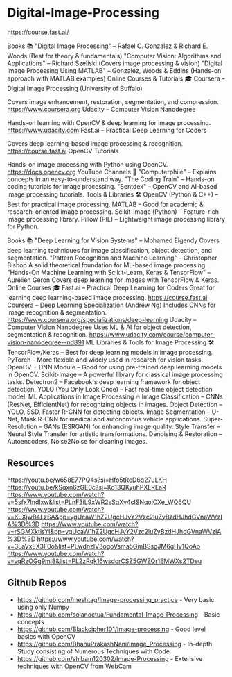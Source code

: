 # Digital-Image-Processing

https://course.fast.ai/

Books 📚
"Digital Image Processing" – Rafael C. Gonzalez & Richard E. Woods (Best for theory & fundamentals)
"Computer Vision: Algorithms and Applications" – Richard Szeliski (Covers image processing & vision)
"Digital Image Processing Using MATLAB" – Gonzalez, Woods & Eddins (Hands-on approach with MATLAB examples)
Online Courses & Tutorials 🎓
Coursera – Digital Image Processing (University of Buffalo)

Covers image enhancement, restoration, segmentation, and compression.
https://www.coursera.org
Udacity – Computer Vision Nanodegree

Hands-on learning with OpenCV & deep learning for image processing.
https://www.udacity.com
Fast.ai – Practical Deep Learning for Coders

Covers deep learning-based image processing & recognition.
https://course.fast.ai
OpenCV Tutorials

Hands-on image processing with Python using OpenCV.
https://docs.opencv.org
YouTube Channels 🎥
"Computerphile" – Explains concepts in an easy-to-understand way.
"The Coding Train" – Hands-on coding tutorials for image processing.
"Sentdex" – OpenCV and AI-based image processing tutorials.
Tools & Libraries 🛠
OpenCV (Python & C++) – Best for practical image processing.
MATLAB – Good for academic & research-oriented image processing.
Scikit-Image (Python) – Feature-rich image processing library.
Pillow (PIL) – Lightweight image processing library for Python.


Books 📚
"Deep Learning for Vision Systems" – Mohamed Elgendy
Covers deep learning techniques for image classification, object detection, and segmentation.
"Pattern Recognition and Machine Learning" – Christopher Bishop
A solid theoretical foundation for ML-based image processing.
"Hands-On Machine Learning with Scikit-Learn, Keras & TensorFlow" – Aurélien Géron
Covers deep learning for images with TensorFlow & Keras.
Online Courses 🎓
Fast.ai – Practical Deep Learning for Coders
Great for learning deep learning-based image processing.
https://course.fast.ai
Coursera – Deep Learning Specialization (Andrew Ng)
Includes CNNs for image recognition & segmentation.
https://www.coursera.org/specializations/deep-learning
Udacity – Computer Vision Nanodegree
Uses ML & AI for object detection, segmentation & recognition.
https://www.udacity.com/course/computer-vision-nanodegree--nd891
ML Libraries & Tools for Image Processing 🛠
TensorFlow/Keras – Best for deep learning models in image processing.
PyTorch – More flexible and widely used in research for vision tasks.
OpenCV + DNN Module – Good for using pre-trained deep learning models in OpenCV.
Scikit-Image – A powerful library for classical image processing tasks.
Detectron2 – Facebook's deep learning framework for object detection.
YOLO (You Only Look Once) – Fast real-time object detection model.
ML Applications in Image Processing 🔥
Image Classification – CNNs (ResNet, EfficientNet) for recognizing objects in images.
Object Detection – YOLO, SSD, Faster R-CNN for detecting objects.
Image Segmentation – U-Net, Mask R-CNN for medical and autonomous vehicle applications.
Super-Resolution – GANs (ESRGAN) for enhancing image quality.
Style Transfer – Neural Style Transfer for artistic transformations.
Denoising & Restoration – Autoencoders, Noise2Noise for cleaning images.



## Resources

https://youtu.be/w658E77PQ4s?si=Hfo5tReD6q27uLKH
https://youtu.be/kSqxn6zGE0c?si=Ko13QKyuhPXLREaR
https://www.youtube.com/watch?v=5sfx7lndIxw&list=PLnF3iL9xWR2sSqXy4clSNqoiOXe_WQ6QU
https://www.youtube.com/watch?v=KuXjwB4LzSA&pp=ygUcaW1hZ2UgcHJvY2Vzc2luZyBzdHJhdGVnaWVzIA%3D%3D
https://www.youtube.com/watch?v=rSGMXktIsYI&pp=ygUcaW1hZ2UgcHJvY2Vzc2luZyBzdHJhdGVnaWVzIA%3D%3D
https://www.youtube.com/watch?v=3LaVxEX3F0o&list=PLwdnzlV3ogoVsma5GmBSsgJM6gHv1QoAo
https://www.youtube.com/watch?v=vqRzOGg9mi8&list=PL2zRqk16wsdorCSZ5GWZQr1EMWXs2TDeu

## Github Repos
- https://github.com/meshtag/Image-processing_practice - Very basic using only Numpy
- https://github.com/solanoctua/Fundamental-Image-Processing - Basic concepts
- https://github.com/Blackcipher101/Image-processing - Good level basics with OpenCV
- https://github.com/BhanuPrakashNani/Image_Processing - In-depth Study consisting of Numerous Techniques with Code
- https://github.com/shibam120302/Image-Processing - Extensive techniques with OpenCV from WebCam
